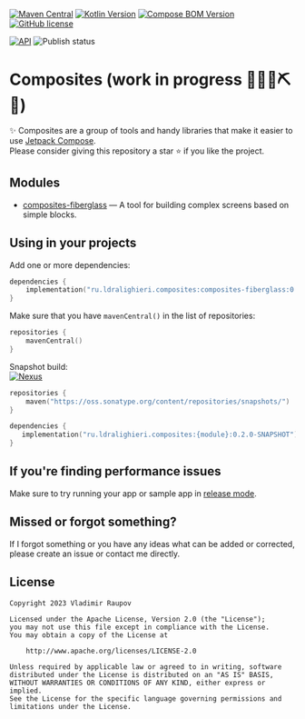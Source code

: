 ﻿[![Maven Central](https://img.shields.io/maven-central/v/ru.ldralighieri.composites/composites-fiberglass.svg)](https://search.maven.org/search?q=g:ru.ldralighieri.composites)
[![Kotlin Version](https://img.shields.io/badge/Kotlin-v1.8.0-blue.svg?logo=kotlin)](https://kotlinlang.org)
[![Compose BOM Version](https://img.shields.io/badge/Compose-v2023.01.00-blue.svg?logo=jetpackcompose)](https://developer.android.com/jetpack/compose)
[![GitHub license](https://img.shields.io/badge/license-Apache%20License%202.0-blue.svg)](https://www.apache.org/licenses/LICENSE-2.0)

[![API](https://img.shields.io/badge/API-21%2B-brightgreen.svg)](https://android-arsenal.com/api?level=21)
![Publish status](https://github.com/LDRAlighieri/Composites/actions/workflows/publish.yml/badge.svg)

# Composites (work in progress 🚧🔧️👷⛏🚧)

✨ Composites are a group of tools and handy libraries that make it easier to use [Jetpack Compose][compose].  
Please consider giving this repository a star ⭐ if you like the project.


## Modules
* [composites-fiberglass] &mdash; A tool for building complex screens based on simple blocks.


## Using in your projects

Add one or more dependencies:

```kotlin
dependencies {
    implementation("ru.ldralighieri.composites:composites-fiberglass:0.1.0")
}
```

Make sure that you have `mavenCentral()` in the list of repositories:

```kotlin
repositories {
    mavenCentral()
}
```

Snapshot build:  
[![Nexus](https://img.shields.io/nexus/s/ru.ldralighieri.composites/composites-fiberglass?server=https://oss.sonatype.org)](https://oss.sonatype.org/content/repositories/snapshots/ru/ldralighieri/composites/)
```kotlin
repositories {
    maven("https://oss.sonatype.org/content/repositories/snapshots/")
}

dependencies {
   implementation("ru.ldralighieri.composites:{module}:0.2.0-SNAPSHOT")
}
```


## If you're finding performance issues

Make sure to try running your app or sample app in [release mode][performance].


## Missed or forgot something?

If I forgot something or you have any ideas what can be added or corrected, please create an issue or contact me directly.


## License

```
Copyright 2023 Vladimir Raupov

Licensed under the Apache License, Version 2.0 (the "License");
you may not use this file except in compliance with the License.
You may obtain a copy of the License at

    http://www.apache.org/licenses/LICENSE-2.0

Unless required by applicable law or agreed to in writing, software
distributed under the License is distributed on an "AS IS" BASIS,
WITHOUT WARRANTIES OR CONDITIONS OF ANY KIND, either express or implied.
See the License for the specific language governing permissions and
limitations under the License.
```


[compose]: https://developer.android.com/jetpack/compose
[composites-fiberglass]: https://github.com/LDRAlighieri/Composites/tree/main/composites-fiberglass
[performance]: https://developer.android.com/jetpack/compose/performance#build-release
